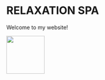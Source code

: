 
<html>

<body>
  <h1>RELAXATION SPA</h1>
  <p>Welcome to my website!</p>
  <img src= https://images.unsplash.com/photo-1620733723572-11c53f73a416?ixlib=rb-4.0.3&ixid=MnwxMjA3fDB8MHxzZWFyY2h8OHx8c3BhfGVufDB8fDB8fA%3D%3D&auto=format&fit=crop&w=900&q=60 | width=100)/>
</body>

</html>
